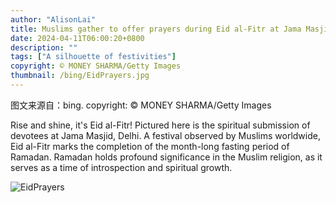 ```yaml
---
author: "AlisonLai"
title: Muslims gather to offer prayers during Eid al-Fitr at Jama Masjid in New Delhi (© MONEY SHARMA/Getty Images)
date: 2024-04-11T06:00:20+0800
description: ""
tags: ["A silhouette of festivities"]
copyright: © MONEY SHARMA/Getty Images
thumbnail: /bing/EidPrayers.jpg
---
```

图文来源自：bing.  copyright: © MONEY SHARMA/Getty Images

Rise and shine, it's Eid al-Fitr! Pictured here is the spiritual submission of devotees at Jama Masjid, Delhi. A festival observed by Muslims worldwide, Eid al-Fitr marks the completion of the month-long fasting period of Ramadan. Ramadan holds profound significance in the Muslim religion, as it serves as a time of introspection and spiritual growth.

![EidPrayers](/bing/EidPrayers.jpg)